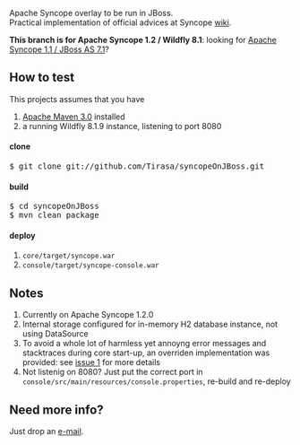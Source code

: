 Apache Syncope overlay to be run in JBoss.<br/>
Practical implementation of official advices at Syncope [wiki](https://cwiki.apache.org/confluence/display/SYNCOPE/Run+Syncope+in+real+environments).

**This branch is for Apache Syncope 1.2 / Wildfly 8.1**: looking for [Apache Syncope 1.1 / JBoss AS 7.1](https://github.com/Tirasa/syncopeOnJBoss/tree/1_1_X)?

## How to test ##

This projects assumes that you have
 1. [Apache Maven 3.0](http://maven.apache.org) installed
 1. a running Wildfly 8.1.9 instance, listening to port 8080

#### clone ####

<pre>
$ git clone git://github.com/Tirasa/syncopeOnJBoss.git
</pre>

#### build ####

<pre>
$ cd syncopeOnJBoss
$ mvn clean package
</pre>

#### deploy ####

 1. <code>core/target/syncope.war</code>
 1. <code>console/target/syncope-console.war</code>

## Notes ##
 1. Currently on Apache Syncope 1.2.0
 1. Internal storage configured for in-memory H2 database instance, not using DataSource
 1. To avoid a whole lot of harmless yet annoyng error messages and stacktraces during core start-up, an overriden implementation was provided: see [issue 1](https://github.com/Tirasa/syncopeOnJBoss/issues/1) for more details
 1. Not listenig on 8080? Just put the correct port in <code>console/src/main/resources/console.properties</code>, re-build and re-deploy

## Need more info? ##
Just drop an [e-mail](mailto:syncope@tirasa.net).
